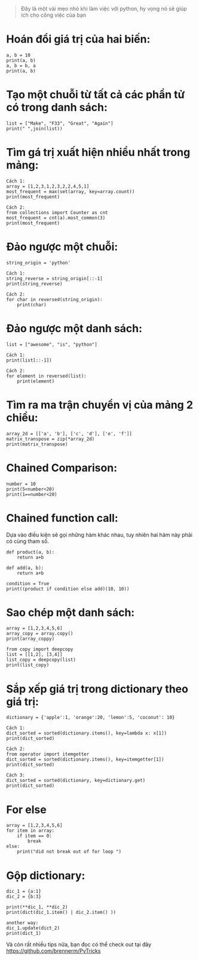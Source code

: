 > Đây là một vài mẹo nhỏ khi làm việc với python, hy vọng nó sẽ giúp ích cho công việc của bạn
> 
# Hoán đổi giá trị của hai biến:
```
a, b = 10
print(a, b)
a, b = b, a
print(a, b)
```
# Tạo một chuỗi từ tất cả các phần tử có trong danh sách:
```
list = ["Make", "F33", "Great", "Again"]
print(" ",join(list))
```
# Tìm gá trị xuất hiện nhiều nhất trong mảng:
```
Cách 1:
array = [1,2,3,1,2,3,2,2,4,5,1]
most_frequent = max(set(array, key=array.count))
print(most_frequent)

Cách 2:
from collections import Counter as cnt
most_frequent = cnt(a).most_common(3)
print(most_frequent)
```
# Đảo ngược một chuỗi:
```
string_origin = 'python'

Cách 1:
string_reverse = string_origin[::-1]
print(string_reverse)

Cách 2:
for char in reversed(string_origin):
    print(char)
```

# Đảo ngược một danh sách:
```
list = ["awesome", "is", "python"]

Cách 1:
print(list[::-1])

Cách 2:
for element in reversed(list):
    print(element)
```

# Tìm ra ma trận chuyển vị của mảng 2 chiều:
```
array_2d = [['a', 'b'], ['c', 'd'], ['e', 'f']]
matrix_transpose = zip(*array_2d)
print(matrix_transpose)
```

# Chained Comparison:
```
number = 10
print(5<number<20)
print(1==number<20)
```

# Chained function call:
Dựa vào điều kiện sẽ gọi những hàm khác nhau, tuy nhiên hai hàm này phải có cùng tham số.
```
def product(a, b):
    return a+b
    
def add(a, b):
    return a+b
    
condition = True
print((product if condition else add)(10, 10))
```

# Sao chép một danh sách:
```
array = [1,2,3,4,5,6]
array_copy = array.copy()
print(array_coppy)

from copy import deepcopy
list = [[1,2], [3,4]]
list_copy = deepcopy(list)
print(list_copy)
```

# Sắp xếp giá trị trong dictionary theo giá trị:
```
dictionary = {'apple':1, 'orange':20, 'lemon':5, 'coconut': 10}

Cách 1:
dict_sorted = sorted(dictionary.items(), key=lambda x: x[1])
print(dict_sorted)

Cách 2:
from operator import itemgetter
dict_sorted = sorted(dictionary.items(), key=itemgetter[1])
print(dict_sorted)

Cách 3:
dict_sorted = sorted(dictionary, key=dictionary.get)
print(dict_sorted)
```

# For else
```
array = [1,2,3,4,5,6]
for item in array:
    if item == 0:
        break
else:
    print("did not break out of for loop ")
```

# Gộp dictionary:
```
dic_1 = {a:1}
dic_2 = {b:3}

print(**dic_1, **dic_2)
print(dict(dic_1.item() | dic_2.item() ))

another way:
dic_1.update(dict_2)
print(dict_1)
```

Và còn rất nhiều tips nữa, bạn đọc có thể check out tại đây https://github.com/brennerm/PyTricks